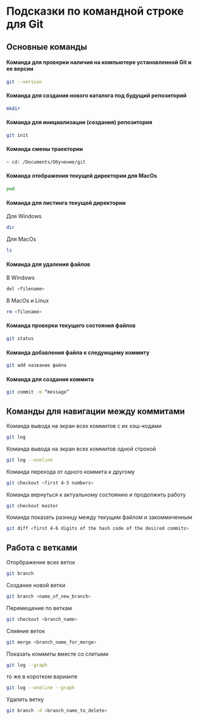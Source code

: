 # Подсказки по командной строке для Git

## Основные команды

#### Команда для проверки наличия на компьютере установленной Git и ее версии
```sh
git --version
```
#### Команда для создания нового каталога под будущий репозиторий
```sh
mkdir
```
#### Команда для инициализации (создания) репозитория

```sh
git init
```
#### Команда смены траектории
```sh
~ cd: /Documents/Обучение/git
```
#### Команда отображения текущей директории для MacOs
```sh
pwd
```
#### Команда для листинга текущей директории 
Для Windows

```sh
dir
```
Для MacOs
```sh
ls
```
#### Команда для удаления файлов 
В Windows 
```sh
del <filename>
```
В MacOs и Linux
```sh
rm <filename>
```
#### Команда проверки текущего состояния файлов 
```sh
git status
```
#### Команда добавления файла к следующему коммиту
```sh 
git add название файла
```
#### Команда для cоздания коммита
```sh
git commit -m “message”
```

## Команды для навигации между коммитами

Команда вывода на экран всех коммитов с их хэш-кодами
```sh
git log
```
Команда вывода на экран всех коммитов одной строкой
```sh
git log --oneline
```
Команда перехода от одного коммита к другому
```sh
git checkout <first 4-5 numbers>
```
Команда вернуться к актуальному состоянию и продолжить работу
```sh
git checkout master
```
Команда показать разницу между текущим файлом и закоммиченным
```sh
git diff <first 4-6 digits of the hash code of the desired commits>
```
## Работа с ветками

Оторбражение всех веток
 ```sh
 git branch
```
Создание новой ветки
```sh
git branch <name_of_new_branch>
```
Перемещение по веткам
 ```sh
 git checkout <branch_name>
 ```
Слияние веток
```sh
git merge <branch_name_for_merge>
```
Показать коммиты вместе со слитыми
```sh
git log --graph
```
то же в коротком варианте
```sh
git log --oneline --graph
``` 
Удалить ветку
```sh
git branch -d <branch_name_to_delete>
```

